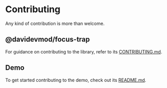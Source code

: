# Contributing

Any kind of contribution is more than welcome.

## @davidevmod/focus-trap

For guidance on contributing to the library, refer to its [CONTRIBUTING.md](https://github.com/DaviDevMod/focus-trap/blob/main/packages/focus-trap/CONTRIBUTING.md).

## Demo

To get started contributing to the demo, check out its [README.md](https://github.com/DaviDevMod/focus-trap/blob/main/apps/demo/README.md).
